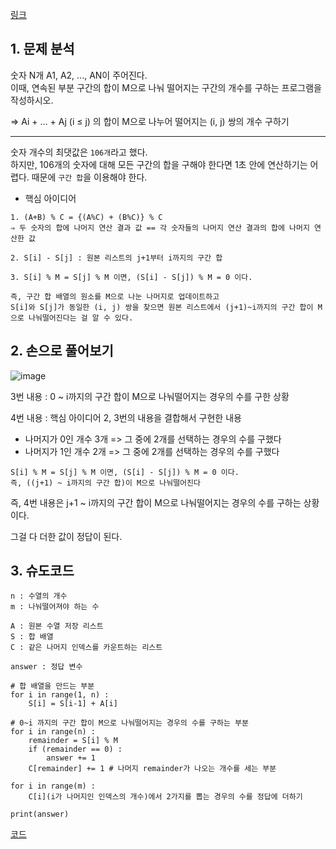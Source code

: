 [링크](https://www.acmicpc.net/problem/10986)

## 1. 문제 분석

숫자 N개 A1, A2, ..., AN이 주어진다.  
이때, 연속된 부분 구간의 합이 M으로 나눠 떨어지는 구간의 개수를 구하는 프로그램을 작성하시오. 

=> Ai + ... + Aj (i ≤ j) 의 합이 M으로 나누어 떨어지는 (i, j) 쌍의 개수 구하기

---

숫자 개수의 최댓값은 `106개`라고 했다.   
하지만, 106개의 숫자에 대해 모든 구간의 합을 구해야 한다면 1초 안에 연산하기는 어렵다. 때문에 `구간 합`을 이용해야 한다. 

- 핵심 아이디어 

```
1. (A+B) % C = {(A%C) + (B%C)} % C  
⇒ 두 숫자의 합에 나머지 연산 결과 값 == 각 숫자들의 나머지 연산 결과의 합에 나머지 연산한 값

2. S[i] - S[j] : 원본 리스트의 j+1부터 i까지의 구간 합 

3. S[i] % M = S[j] % M 이면, (S[i] - S[j]) % M = 0 이다.   

즉, 구간 합 배열의 원소를 M으로 나눈 나머지로 업데이트하고  
S[i]와 S[j]가 동일한 (i, j) 쌍을 찾으면 원본 리스트에서 (j+1)~i까지의 구간 합이 M으로 나눠떨어진다는 걸 알 수 있다. 
```

## 2. 손으로 풀어보기 

![image](../../image/day2/5번_001.png)

3번 내용 : 0 ~ i까지의 구간 합이 M으로 나눠떨어지는 경우의 수를 구한 상황

4번 내용 : 핵심 아이디어 2, 3번의 내용을 결합해서 구현한 내용  
- 나머지가 0인 개수 3개 => 그 중에 2개를 선택하는 경우의 수를 구했다  
- 나머지가 1인 개수 2개 => 그 중에 2개를 선택하는 경우의 수를 구했다
```
S[i] % M = S[j] % M 이면, (S[i] - S[j]) % M = 0 이다.
즉, ((j+1) ~ i까지의 구간 합)이 M으로 나눠떨어진다
```

즉, 4번 내용은 j+1 ~ i까지의 구간 합이 M으로 나눠떨어지는 경우의 수를 구하는 상황이다.

그걸 다 더한 값이 정답이 된다.

## 3. 슈도코드 

``` 
n : 수열의 개수 
m : 나눠떨어져야 하는 수 

A : 원본 수열 저장 리스트
S : 합 배열 
C : 같은 나머지 인덱스를 카운트하는 리스트 

answer : 정답 변수

# 합 배열을 만드는 부분
for i in range(1, n) : 
    S[i] = S[i-1] + A[i]

# 0~i 까지의 구간 합이 M으로 나눠떨어지는 경우의 수를 구하는 부분
for i in range(n) : 
    remainder = S[i] % M 
    if (remainder == 0) : 
        answer += 1 
    C[remainder] += 1 # 나머지 remainder가 나오는 개수를 세는 부분

for i in range(m) :
    C[i](i가 나머지인 인덱스의 개수)에서 2가지를 뽑는 경우의 수를 정답에 더하기 

print(answer)
```


[코드](../../code/day2/5_나머지합구하기.py)
